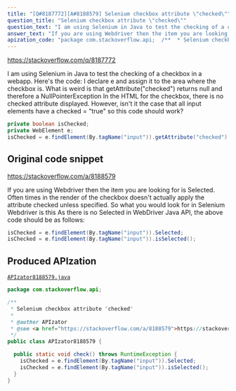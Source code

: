 ```yaml
---
title: "[Q#8187772][A#8188579] Selenium checkbox attribute \"checked\""
question_title: "Selenium checkbox attribute \"checked\""
question_text: "I am using Selenium in Java to test the checking of a checkbox in a webapp. Here's the code: I declare e and assign it to the area where the checkbox is. What is weird is that getAttribute(\"checked\") returns null and therefore a NullPointerException In the HTML for the checkbox, there is no checked attribute displayed. However, isn't it the case that all input elements have a checked = \"true\" so this code should work?"
answer_text: "If you are using Webdriver then the item you are looking for is Selected. Often times in the render of the checkbox doesn't actually apply the attribute checked unless specified. So what you would look for in Selenium Webdriver is this As there is no Selected in WebDriver Java API, the above code should be as follows:"
apization_code: "package com.stackoverflow.api;  /**  * Selenium checkbox attribute \"checked\"  *  * @author APIzator  * @see <a href=\"https://stackoverflow.com/a/8188579\">https://stackoverflow.com/a/8188579</a>  */ public class APIzator8188579 {    public static void check() throws RuntimeException {     isChecked = e.findElement(By.tagName(\"input\")).Selected;     isChecked = e.findElement(By.tagName(\"input\")).isSelected();   } }"
---
```


https://stackoverflow.com/q/8187772

I am using Selenium in Java to test the checking of a checkbox in a webapp. Here&#x27;s the code:
I declare e and assign it to the area where the checkbox is.
What is weird is that getAttribute(&quot;checked&quot;) returns null and therefore a NullPointerException
In the HTML for the checkbox, there is no checked attribute displayed. However, isn&#x27;t it the case that all input elements have a checked = &quot;true&quot; so this code should work?


```java
private boolean isChecked;
private WebElement e;
isChecked = e.findElement(By.tagName("input")).getAttribute("checked").equals("true");
```


## Original code snippet

https://stackoverflow.com/a/8188579

If you are using Webdriver then the item you are looking for is Selected.
Often times in the render of the checkbox doesn&#x27;t actually apply the attribute checked unless specified.
So what you would look for in Selenium Webdriver is this
As there is no Selected in WebDriver Java API, the above code should be as follows:

```java
isChecked = e.findElement(By.tagName("input")).Selected;
isChecked = e.findElement(By.tagName("input")).isSelected();
```

## Produced APIzation

[`APIzator8188579.java`](https://github.com/pasqualesalza/apization-temp-data/raw/master/apizations/java/APIzator8188579.java)

```java
package com.stackoverflow.api;

/**
 * Selenium checkbox attribute "checked"
 *
 * @author APIzator
 * @see <a href="https://stackoverflow.com/a/8188579">https://stackoverflow.com/a/8188579</a>
 */
public class APIzator8188579 {

  public static void check() throws RuntimeException {
    isChecked = e.findElement(By.tagName("input")).Selected;
    isChecked = e.findElement(By.tagName("input")).isSelected();
  }
}

```